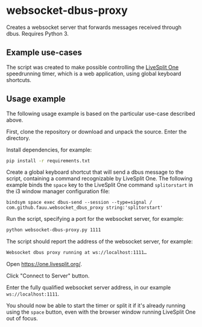 # websocket-dbus-proxy

Creates a websocket server that forwards messages received through dbus. Requires Python 3.


## Example use-cases

The script was created to make possible controlling the [LiveSplit One](https://github.com/LiveSplit/LiveSplitOne) speedrunning timer, which is a web application, using global keyboard shortcuts.

## Usage example

The following usage example is based on the particular use-case described above.

First, clone the repository or download and unpack the source. Enter the directory.

Install dependencies, for example:

````bash
pip install -r requirements.txt
````

Create a global keyboard shortcut that will send a dbus message to the script, containing a command recognizable by LiveSplit One. The following example binds the `space` key to the LiveSplit One command `splitorstart` in the i3 window manager configuration file:

````
bindsym space exec dbus-send --session --type=signal / com.github.fauu.websocket_dbus_proxy string:'splitorstart'
````

Run the script, specifying a port for the websocket server, for example:

````bash
python websocket-dbus-proxy.py 1111
````

The script should report the address of the websocket server, for example:

````bash
Websocket dbus proxy running at ws://localhost:1111…
````

Open https://one.livesplit.org/.

Click "Connect to Server" button.

Enter the fully qualified websocket server address, in our example `ws://localhost:1111`.

You should now be able to start the timer or split it if it's already running using the `space` button, even with the browser window running LiveSplit One out of focus.
